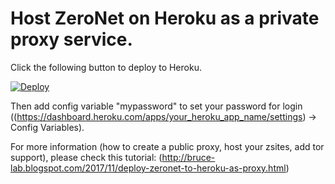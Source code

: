 # Host ZeroNet on Heroku as a private proxy service.

Click the following button to deploy to Heroku.

[![Deploy](https://www.herokucdn.com/deploy/button.png)](https://heroku.com/deploy?template=https://github.com/confident-hate/ZeroNet-private-proxy)
	
Then add config variable "mypassword" to set your password for login ((https://dashboard.heroku.com/apps/your_heroku_app_name/settings) -> Config Variables).

For more information (how to create a public proxy, host your zsites, add tor support), please check this tutorial: 
(http://bruce-lab.blogspot.com/2017/11/deploy-zeronet-to-heroku-as-proxy.html)
